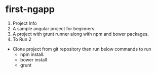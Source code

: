 # first-ngapp

1. Project Info
  1. A sample angular project for beginners.
  2. A project with grunt runner along with npm and bower packages.
2. To Run 2
  * Clone project from git repository then run below commands to run
    * npm install.
    * bower install
    * grunt
